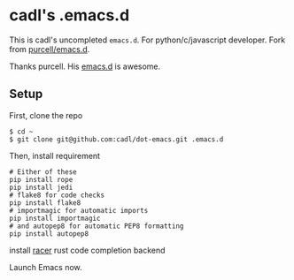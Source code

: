 cadl's .emacs.d
===============

This is cadl's uncompleted `emacs.d`. For python/c/javascript developer. Fork from [purcell/emacs.d](https://github.com/purcell/emacs.d).

Thanks purcell. His [emacs.d](https://github.com/purcell/emacs.d) is awesome.

Setup
-----

First, clone the repo

```
$ cd ~
$ git clone git@github.com:cadl/dot-emacs.git .emacs.d
```

Then, install requirement

```
# Either of these
pip install rope
pip install jedi
# flake8 for code checks
pip install flake8
# importmagic for automatic imports
pip install importmagic
# and autopep8 for automatic PEP8 formatting
pip install autopep8
```

install [racer](https://github.com/phildawes/racer) rust code completion backend


Launch Emacs now.
